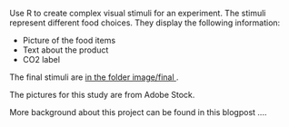 Use R to create complex visual stimuli for an experiment. The stimuli represent different food choices. They display the following information:
- Picture of the food items  
- Text about the product  
- CO2 label

The final stimuli are [in the folder image/final ](../tree/master/images/final).

The pictures for this study are from Adobe Stock.

More background about this project can be found in this blogpost .... 
